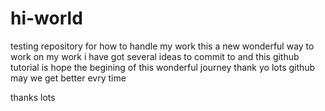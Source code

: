 # hi-world
testing repository for how to handle my work
this a new wonderful way to work on my work
i have got several ideas to commit to and this github tutorial is hope the begining of this wonderful journey
thank yo lots github may we get better evry time

thanks lots
